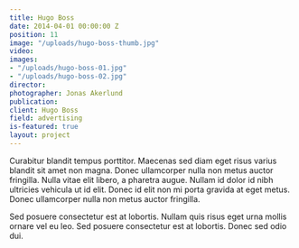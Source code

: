 ```yaml
---
title: Hugo Boss
date: 2014-04-01 00:00:00 Z
position: 11
image: "/uploads/hugo-boss-thumb.jpg"
video: 
images:
- "/uploads/hugo-boss-01.jpg"
- "/uploads/hugo-boss-02.jpg"
director: 
photographer: Jonas Akerlund
publication:
client: Hugo Boss
field: advertising
is-featured: true
layout: project
---
```


Curabitur blandit tempus porttitor. Maecenas sed diam eget risus varius blandit sit amet non magna. Donec ullamcorper nulla non metus auctor fringilla. Nulla vitae elit libero, a pharetra augue. Nullam id dolor id nibh ultricies vehicula ut id elit. Donec id elit non mi porta gravida at eget metus. Donec ullamcorper nulla non metus auctor fringilla.

Sed posuere consectetur est at lobortis. Nullam quis risus eget urna mollis ornare vel eu leo. Sed posuere consectetur est at lobortis. Donec sed odio dui.